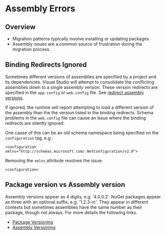 # Assembly Errors

## Overview

- Migration patterns typically involve installing or updating packages
- Assembly issues are a common source of frustration during the migration process.

## Binding Redirects Ignored

Sometimes different versions of assemblies are specified by a project and its dependencies.
Visual Studio will attempt to consolidate the conflicting assemblies down to a single assembly version. 
These version redirects are specified in the `app.config` or `web.config` file.  See
[redirect assembly versions](https://learn.microsoft.com/en-us/dotnet/framework/configure-apps/redirect-assembly-versions#specify-assembly-binding-in-configuration-files).

If ignored, the runtime will report attempting to load a different version of the assembly 
than the the version listed in the binding redirects.  Schema problems in the `web.config` file can 
cause an issue where the binding redirects are silently ignored.

One cause of this can be an old schema namespace being specified on the `configuration` tag, e.g.:

```
<configuration xmlns="http://schemas.microsoft.com/.NetConfiguration/v2.0">
```

Removing the `xmlns` attribute resolves the issue.

```
<configuration>
```

## Package version vs Assembly version

Assembly versions appear as 4 digits, e.g. '4.0.0.2'.  NuGet packages appear as three with an optional suffix, e.g. 
'1.2.3-rc'.  They appear in different contexts but sometimes assemblies have the same number as their package,
though not always.  For more details the following links.

- [Package Versioning](https://learn.microsoft.com/en-us/nuget/concepts/package-versioning)
- [Assembly Versioning](https://learn.microsoft.com/en-us/dotnet/standard/assembly/versioning)
